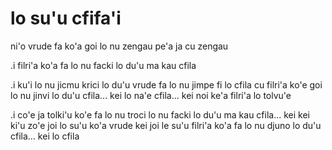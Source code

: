 # lo su'u cfifa'i
ni'o vrude fa ko'a goi lo nu zengau pe'a ja cu zengau

.i filri'a ko'a fa lo nu facki lo du'u ma kau cfila

.i ku'i lo nu jicmu krici lo du'u vrude fa lo nu jimpe fi lo cfila cu filri'a ko'e goi lo nu jinvi lo du'u cfila... kei lo na'e cfila... kei noi ke'a filri'a lo tolvu'e

.i co'e ja tolki'u ko'e fa lo nu troci lo nu facki lo du'u ma kau cfila... kei kei ki'u zo'e joi lo su'u ko'a vrude kei joi le su'u filri'a ko'a fa lo nu djuno lo du'u cfila... kei lo cfila
